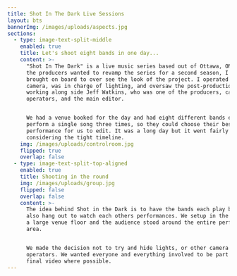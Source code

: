 ```yaml
---
title: Shot In The Dark Live Sessions
layout: bts
bannerImg: /images/uploads/aspects.jpg
sections:
  - type: image-text-split-middle
    enabled: true
    title: Let's shoot eight bands in one day...
    content: >-
      "Shot In The Dark" is a live music series based out of Ottawa, ON. When
      the producers wanted to revamp the series for a second season, I was
      brought on board to over see the look of the project. I operated the main
      camera, was in charge of lighting, and oversaw the post-production process
      working along side Jeff Watkins, who was one of the producers, camera
      operators, and the main editor. 


      We had a venue booked for the day and had eight different bands each
      perform a single song three times, so they could choose their best
      performance for us to edit. It was a long day but it went fairly well
      considering the tight timeline.
    img: /images/uploads/controlroom.jpg
    flipped: true
    overlap: false
  - type: image-text-split-top-aligned
    enabled: true
    title: Shooting in the round
    img: /images/uploads/group.jpg
    flipped: false
    overlap: false
    content: >-
      The idea behind Shot in the Dark is to have the bands each play but then
      also hang out to watch each others performances. We setup in the middle of
      a large venue floor and the audience stood around the entire performance
      area. 


      We made the decision not to try and hide lights, or other camera
      operators. We wanted everyone and everything involved to be part of the
      final video where possible.
---
```


